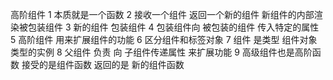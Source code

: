 高阶组件
1 本质就是一个函数
2 接收一个组件  返回一个新的组件  新组件的内部渲染被包装组件
3 新的组件   包装组件
4 包装组件向 被包装的组件 传入特定的属性
5 高阶组件  用来扩展组件的功能
6 区分组件和标签对象
7 组件 是类型  组件对象  类型的实例
8 父组件 负责 向 子组件传递属性  来扩展功能
9 高级组件也是高阶函数  接受的是组件函数  返回的是 新的组件函数